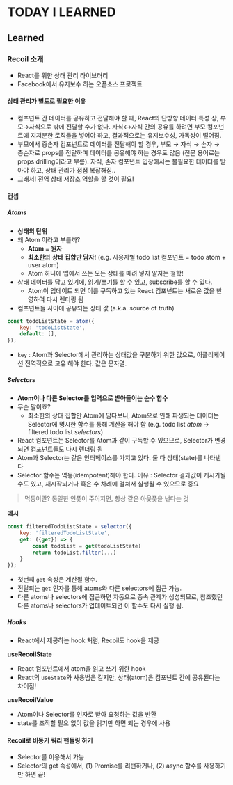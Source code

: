 # TODAY I LEARNED

## Learned

### Recoil 소개

- React를 위한 상태 관리 라이브러리
- Facebook에서 유지보수 하는 오픈소스 프로젝트

#### 상태 관리가 별도로 필요한 이유

- 컴포넌트 간 데이터를 공유하고 전달해야 할 때, React의 단방향 데이터 특성 상, 부모→자식으로 밖에 전달할 수가 없다. 자식↔자식 간의 공유를 하려면 부모 컴포넌트에 지저분한 로직들을 넣어야 하고, 결과적으로는 유지보수성, 가독성이 떨어짐.
- 부모에서 증손자 컴포넌트로 데이터를 전달해야 할 경우, 부모 → 자식 → 손자 → 증손자로 props를 전달하며 데이터를 공유해야 하는 경우도 많음 (전문 용어로는 props drilling이라고 부름). 자식, 손자 컴포넌트 입장에서는 불필요한 데이터를 받아야 하고, 상태 관리가 점점 복잡해짐..
- 그래서! 전역 상태 저장소 역할을 할 것이 필요!

#### 컨셉

##### Atoms

- **상태의 단위**
- 왜 Atom 이라고 부를까?
    - **Atom = 원자**
    - **최소한**의 **상태 집합만 담자!**
    (e.g. 사용자별 todo list 컴포넌트 = todo atom + user atom)
    - Atom 하나에 앱에서 쓰는 모든 상태를 때려 넣지 말자는 철학!
- 상태 데이터를 담고 있기에, 읽기/쓰기를 할 수 있고, subscribe를 할 수 있다.
    - Atom이 업데이트 되면 이를 구독하고 있는 React 컴포넌트는 새로운 값을 반영하여 다시 렌더링 됨
- 컴포넌트들 사이에 공유되는 상태 값 (a.k.a. source of truth)

```javascript
const todoListState = atom({
    key: 'todoListState',
    default: [],
});
```

- `key` : Atom과 Selector에서 관리하는 상태값을 구분하기 위한 값으로, 어플리케이션 전역적으로 고유 해야 한다. 값은 문자열.

##### Selectors

- **Atom이나 다른 Selector를 입력으로 받아들이는 순수 함수**
- 무슨 말이죠?
    - 최소한의 상태 집합만 Atom에 담다보니, Atom으로 인해 파생되는 데이터는 Selector에 명시한 함수를 통해 계산을 해야 함
    (e.g. todo list *atom* → filtered todo list *selectors*)
- React 컴포넌트는 Selector를 Atom과 같이 구독할 수 있으므로, Selector가 변경되면 컴포넌트들도 다시 렌더링 됨
- Atom과 Selector는 같은 인터페이스를 가지고 있다. 둘 다 상태(state)를 나타낸다
- Selector 함수는 멱등(idempotent)해야 한다. 이유 : Selector 결과값이 캐시가될 수도 있고, 재시작되거나 혹은 수 차례에 걸쳐서 실행될 수 있으므로 중요

> 멱등이란?
> 동일한 인풋이 주어지면, 항상 같은 아웃풋을 낸다는 것

**예시**

```javascript
const filteredTodoListState = selector({
    key: 'filteredTodoListState',
    get: ({get}) => {
        const todoList = get(todoListState)
        return todoList.filter(...)
    }
});
```

- 첫번째 `get` 속성은 계산될 함수.
- 전달되는 `get` 인자를 통해 atoms와 다른 selectors에 접근 가능.
- 다른 atoms나 selectors에 접근하면 자동으로 종속 관계가 생성되므로, 참조했던 다른 atoms나 selectors가 업데이트되면 이 함수도 다시 실행 됨.

##### Hooks

- React에서 제공하는 hook 처럼, Recoil도 hook을 제공

**useRecoilState**
- React 컴포넌트에서 atom을 읽고 쓰기 위한 hook
- React의 `useState`와 사용법은 같지만, 상태(atom)은 컴포넌트 간에 공유된다는 차이점!

**useRecoilValue**
- Atom이나 Selector를 인자로 받아 요청하는 값을 반환
- state를 조작할 필요 없이 값을 읽기만 하면 되는 경우에 사용

#### Recoil로 비동기 쿼리 핸들링 하기

- Selector를 이용해서 가능
- Selector의 get 속성에서, (1) Promise를 리턴하거나, (2) async 함수를 사용하기만 하면 끝!

